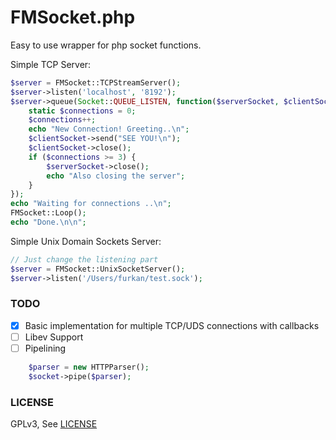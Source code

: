FMSocket.php
============

Easy to use wrapper for php socket functions.

Simple TCP Server:
```php
$server = FMSocket::TCPStreamServer();
$server->listen('localhost', '8192');
$server->queue(Socket::QUEUE_LISTEN, function($serverSocket, $clientSocket) {
    static $connections = 0;
    $connections++;
    echo "New Connection! Greeting..\n";
    $clientSocket->send("SEE YOU!\n");
    $clientSocket->close();
    if ($connections >= 3) {
        $serverSocket->close();
        echo "Also closing the server";
    }
});
echo "Waiting for connections ..\n";
FMSocket::Loop();
echo "Done.\n\n";
```

Simple Unix Domain Sockets Server:
```php
// Just change the listening part
$server = FMSocket::UnixSocketServer();
$server->listen('/Users/furkan/test.sock');
```

### TODO
 - [X] Basic implementation for multiple TCP/UDS connections with callbacks
 - [ ] Libev Support
 - [ ] Pipelining
```php
    $parser = new HTTPParser();
    $socket->pipe($parser);
```
 
### LICENSE

GPLv3, See [LICENSE](LICENSE)

